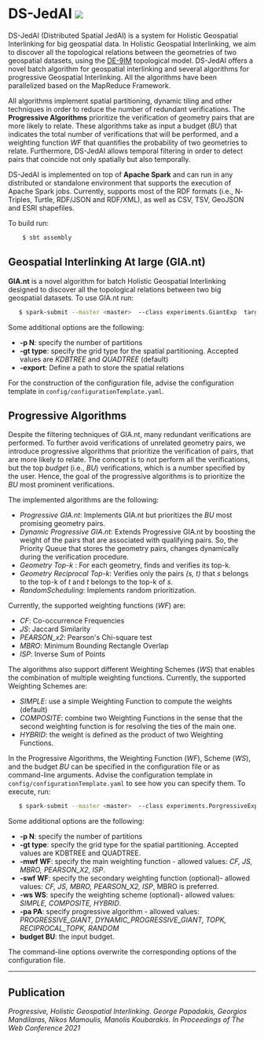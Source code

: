 # DS-JedAI   [<img src="https://img.shields.io/badge/dockerhub-images-important.svg?logo=dockerhub">](https://hub.docker.com/repository/docker/gmandi/ds-jedai)

DS-JedAI (Distributed Spatial JedAI) is a system for Holistic Geospatial Interlinking for big geospatial data.
In Holistic Geospatial Interlinking, we aim to discover all the topological relations between the geometries of two geospatial datasets, using the [DE-9IM](https://en.wikipedia.org/wiki/DE-9IM) topological model. DS-JedAI offers a novel batch algorithm for geospatial interlinking and several algorithms for progressive Geospatial Interlinking. All the algorithms have been parallelized based on the MapReduce Framework. 

All algorithms implement spatial partitioning, dynamic tiling and other techniques in order to reduce the number of redundant verifications. The **Progressive Algorithms** prioritize the verification of geometry pairs that are more likely to relate. These algorithms take as input a budget (*BU*) that indicates the total number of verifications that will be performed, 
and a weighting function *WF* that quantifies the probability of two geometries to relate. Furthermore, DS-JedAI allows temporal filtering in order to detect pairs that coincide not only spatially but also temporally.

DS-JedAI is implemented on top of **Apache Spark** and can run in any distributed or standalone environment that supports the execution of Apache Spark jobs. Currently, supports most of the RDF formats (i.e., N­Triples, Turtle, RDF/JSON and RDF/XML), as well as CSV, TSV, GeoJSON and ESRI shapefiles.

To build run: 
    
```bash
    $ sbt assembly
```
 
## Geospatial Interlinking At large (GIA.nt)

**GIA.nt** is a novel algorithm for batch Holistic Geospatial Interlinking designed to discover all the topological relations between two big geospatial datasets. To use GIA.nt run:

```bash
   $ spark-submit --master <master>  --class experiments.GiantExp  target/scala-2.11/DS-JedAI-assembly-0.1.jar <options> -conf </path/to/configuration.yaml>
```

Some additional options are the following:

- **-p N**: specify the number of partitions
- **-gt type**: specify the grid type for the spatial partitioning. Accepted values are *KDBTREE* and *QUADTREE* (default)
- **-export**: Define a path to store the spatial relations

For the construction of the configuration file, advise the configuration template in `config/configurationTemplate.yaml`.

## Progressive Algorithms

Despite the filtering techniques of GIA.nt, many redundant verifications are performed. To further avoid verifications of unrelated geometry pairs, we introduce progressive algorithms that prioritize the verification of pairs, that are more likely to relate. The concept is to not perform all the verifications, but the top *budget* (i.e., *BU*) verifications, which is a number specified by the user. Hence, the goal of the progressive algorithms is to prioritize the *BU* most prominent verifications.

The implemented algorithms are the following:

- *Progressive GIA.nt*: Implements GIA.nt but prioritizes the *BU* most promising geometry pairs. 
- *Dynamic Progressive GIA.nt*: Extends Progressive GIA.nt by boosting the weight of the pairs that are associated with qualifying pairs. So, the Priority Queue that stores the geometry pairs, changes dynamically during the verification procedure.
- *Geometry Top-k* :  For each geometry, finds and verifies its top-k.
- *Geometry Reciprocal Top-k*: Verifies only the pairs *(s, t)* that *s* belongs to the top-k of *t* and *t* belongs to the top-k of *s*.
- *RandomScheduling*: Implements random prioritization.


Currently, the supported weighting functions (*WF*) are:


- *CF*: Co-occurrence Frequencies
- *JS*: Jaccard Similarity
- *PEARSON_x2*: Pearson's Chi-square test
- *MBRO*: Minimum Bounding Rectangle Overlap
- *ISP*: Inverse Sum of Points

The algorithms also support different Weighting Schemes (*WS*) that enables the combination of multiple weighting functions. Currently, the supported Weighting Schemes are:


- *SIMPLE*: use a simple Weighting Function to compute the weights (default)
- *COMPOSITE*: combine two  Weighting Functions in the sense that the second weighting function is for resolving the ties of the main one.
- *HYBRID*: the weight is defined as the product of two Weighting Functions.

In the Progressive Algorithms, the Weighting Function (*WF*), Scheme (*WS*), and the budget *BU* can be specified in the configuration file or as command-line arguments. Advise the configuration template in `config/configurationTemplate.yaml` to see how you can specify them. To execute, run:

```bash
   $ spark-submit --master <master>  --class experiments.PorgressiveExp  target/scala-2.11/DS-JedAI-assembly-0.1.jar <options> -conf </path/to/configuration.yaml>
```


Some additional options are the following:

- **-p N**: specify the number of partitions
- **-gt type**: specify the grid type for the spatial partitioning. Accepted values are KDBTREE and QUADTREE.
- **-mwf WF**: specify the main weighting function - allowed values: *CF, JS, MBRO, PEARSON_X2, ISP*.
- **-swf WF**: specify the secondary weighting function (optional)- allowed values: *CF, JS, MBRO, PEARSON_X2, ISP*, MBRO is preferred.
-  **-ws WS**: specify the weighting scheme (optional)- allowed values: *SIMPLE, COMPOSITE, HYBRID*.
- **-pa PA**:  specify progressive algorithm - allowed values: *PROGRESSIVE_GIANT, DYNAMIC_PROGRESSIVE_GIANT, TOPK, RECIPROCAL_TOPK, RANDOM*
- **budget BU**: the input budget.


The command-line options overwrite the corresponding options of the configuration file. 

---
## Publication

*Progressive, Holistic Geospatial Interlinking. George Papadakis, Georgios Mandilaras, Nikos Mamoulis, Manolis Koubarakis. In Proceedings of The Web Conference  2021*
